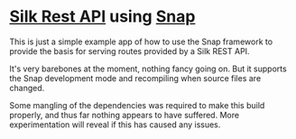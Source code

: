 [Silk Rest API](https://silkapp.github.io/rest/) using [Snap](http://snapframework.com/)
===================================

This is just a simple example app of how to use the Snap framework to provide the
basis for serving routes provided by a Silk REST API.

It's very barebones at the moment, nothing fancy going on. But it supports the Snap
development mode and recompiling when source files are changed.

Some mangling of the dependencies was required to make this build properly, and thus
far nothing appears to have suffered. More experimentation will reveal if this has
caused any issues.
